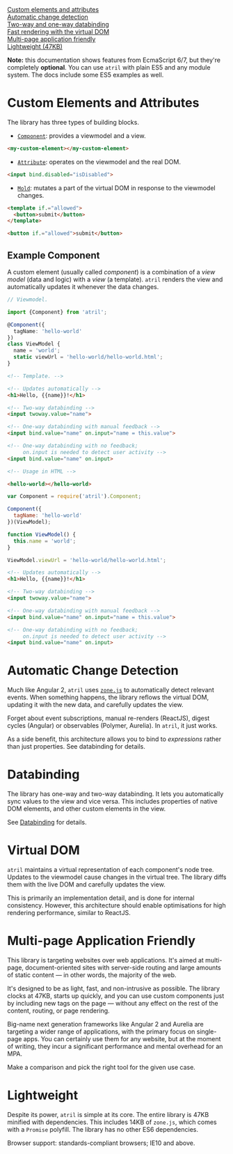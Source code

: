 <div class="space-out-v">
  <doc-features>
    <a href="#elements-and-attributes" class="text-darkorange">
      <div>Custom elements and attributes</div>
      <sf-icon svg-icon.="cubes"></sf-icon>
    </a>
    <a href="#change-detection" class="text-brown">
      <div>Automatic change detection</div>
      <sf-icon svg-icon.="magic"></sf-icon>
    </a>
    <a href="#databinding" class="text-darkred">
      <div>Two-way and one-way databinding</div>
      <sf-icon svg-icon.="arrows-h"></sf-icon>
    </a>
  </doc-features>
  <doc-features>
    <a href="#virtual-dom" class="text-yellow">
      <div>Fast rendering with the virtual DOM</div>
      <sf-icon svg-icon.="bolt"></sf-icon>
    </a>
    <a href="#mpa" class="text-info">
      <div>Multi-page application friendly</div>
      <sf-icon svg-icon.="sitemap"></sf-icon>
    </a>
    <a href="#light" class="text-warning">
      <div>Lightweight (47KB)</div>
      <sf-icon svg-icon.="paper-plane-o"></sf-icon>
    </a>
  </doc-features>
</div>

<p class="info pad">
  <strong>Note:</strong> this documentation shows features from
  EcmaScript 6/7, but they're completely <strong>optional</strong>. You can use
  <code>atril</code> with plain ES5 and any module system. The docs
  include some ES5 examples as well.
</p>

<h1>
  <sf-icon svg-icon.="cubes" class="inline"></sf-icon>
  <span>Custom Elements and Attributes</span>
  <a class="heading-anchor" autolink.="elements-and-attributes">
    <sf-icon class="inline link"></sf-icon>
  </a>
</h1>

The library has three types of building blocks.

* [`Component`](component/): provides a viewmodel and a view.

```html
<my-custom-element></my-custom-element>
```

* [`Attribute`](attribute/): operates on the viewmodel and the real DOM.

```html
<input bind.disabled="isDisabled">
```

* [`Mold`](mold/): mutates a part of the virtual DOM in response to the viewmodel changes.

<!--: <div class="code-pair"> :-->
```html
<template if.="allowed">
  <button>submit</button>
</template>
```

```html
<button if.="allowed">submit</button>
```
<!--: </div> :-->

## Example Component

A custom element (usually called _component_) is a combination of a _view model_
(data and logic) with a _view_ (a template). `atril` renders the view and
automatically updates it whenever the data changes.

<!--: <div class="code-pair"> :-->
```typescript
// Viewmodel.

import {Component} from 'atril';

@Component({
  tagName: 'hello-world'
})
class ViewModel {
  name = 'world';
  static viewUrl = 'hello-world/hello-world.html';
}
```

```html
<!-- Template. -->

<!-- Updates automatically -->
<h1>Hello, {{name}}!</h1>

<!-- Two-way databinding -->
<input twoway.value="name">

<!-- One-way databinding with manual feedback -->
<input bind.value="name" on.input="name = this.value">

<!-- One-way databinding with no feedback;
     on.input is needed to detect user activity -->
<input bind.value="name" on.input>
```
<!--: </div> :-->

```html
<!-- Usage in HTML -->

<hello-world></hello-world>
```

<template doc-demo.>
  <hello-world></hello-world>
</template>

<!--: <sf-collapse class="info">
  <input id="es5-example" type="checkbox">
  <label for="es5-example" class="pad">
    <sf-icon svg-icon.="question-circle" class="inline text-info"></sf-icon>
    Click to see example with EcmaScript 5 and CommonJS.
  </label>
  <div class="code-pair"> :-->
```javascript
var Component = require('atril').Component;

Component({
  tagName: 'hello-world'
})(ViewModel);

function ViewModel() {
  this.name = 'world';
}

ViewModel.viewUrl = 'hello-world/hello-world.html';
```

```html
<!-- Updates automatically -->
<h1>Hello, {{name}}!</h1>

<!-- Two-way databinding -->
<input twoway.value="name">

<!-- One-way databinding with manual feedback -->
<input bind.value="name" on.input="name = this.value">

<!-- One-way databinding with no feedback;
     on.input is needed to detect user activity -->
<input bind.value="name" on.input>
```
  <!--: </div>
</sf-collapse> :-->

<h1>
  <sf-icon svg-icon.="magic" class="inline"></sf-icon>
  <span>Automatic Change Detection</span>
  <a class="heading-anchor" autolink.="change-detection">
    <sf-icon class="inline link"></sf-icon>
  </a>
</h1>

Much like Angular 2, `atril` uses <a href="https://github.com/angular/zone.js"
target="_blank"><code>zone.js</code></a> to automatically detect relevant
events. When something happens, the library reflows the virtual DOM, updating
it with the new data, and carefully updates the view.

Forget about event subscriptions, manual re-renders (ReactJS), digest cycles
(Angular) or observables (Polymer, Aurelia). In `atril`, it just works.

As a side benefit, this architecture allows you to bind to _expressions_ rather
than just properties. See databinding for details.

<h1>
  <sf-icon svg-icon.="arrows-h" class="inline"></sf-icon>
  <span>Databinding</span>
  <a class="heading-anchor" autolink.="databinding">
    <sf-icon class="inline link"></sf-icon>
  </a>
</h1>

The library has one-way and two-way databinding. It lets you automatically
sync values to the view and vice versa. This includes properties of native DOM
elements, and other custom elements in the view.

See [Databinding](databinding/) for details.

<h1>
  <sf-icon svg-icon.="bolt" class="inline"></sf-icon>
  <span>Virtual DOM</span>
  <a class="heading-anchor" autolink.="virtual-dom">
    <sf-icon class="inline link"></sf-icon>
  </a>
</h1>

`atril` maintains a virtual representation of each component's node tree.
Updates to the viewmodel cause changes in the virtual tree. The library diffs
them with the live DOM and carefully updates the view.

This is primarily an implementation detail, and is done for internal
consistency. However, this architecture should enable optimisations for high
rendering performance, similar to ReactJS.

<h1>
  <sf-icon svg-icon.="sitemap" class="inline"></sf-icon>
  <span>Multi-page Application Friendly</span>
  <a class="heading-anchor" autolink.="mpa">
    <sf-icon class="inline link"></sf-icon>
  </a>
</h1>

This library is targeting websites over web applications. It's aimed at
multi-page, document-oriented sites with server-side routing and large amounts
of static content — in other words, the majority of the web.

It's designed to be as light, fast, and non-intrusive as possible. The library
clocks at 47KB, starts up quickly, and you can use custom components just by
including new tags on the page — without any effect on the rest of the content,
routing, or page rendering.

Big-name next generation frameworks like Angular 2 and Aurelia are targeting a
wider range of applications, with the primary focus on single-page apps. You can
certainly use them for any website, but at the moment of writing, they incur a
significant performance and mental overhead for an MPA.

Make a comparison and pick the right tool for the given use case.

<h1>
  <sf-icon svg-icon.="paper-plane-o" class="inline"></sf-icon>
  <span>Lightweight</span>
  <a class="heading-anchor" autolink.="light">
    <sf-icon class="inline link"></sf-icon>
  </a>
</h1>

Despite its power, `atril` is simple at its core. The entire library is 47KB
minified with dependencies. This includes 14KB of `zone.js`, which comes with
a `Promise` polyfill. The library has no other ES6 dependencies.

Browser support: standards-compliant browsers; IE10 and above.
